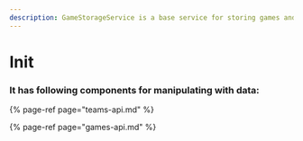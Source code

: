 ```yaml
---
description: GameStorageService is a base service for storing games and teams data
---
```


# Init

### It has following components for manipulating with data: 

{% page-ref page="teams-api.md" %}

{% page-ref page="games-api.md" %}



